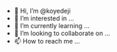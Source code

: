 - 👋 Hi, I’m @koyedeji
- 👀 I’m interested in ...
- 🌱 I’m currently learning ...
- 💞️ I’m looking to collaborate on ...
- 📫 How to reach me ...

<!---
koyedeji/koyedeji is a ✨ special ✨ repository because its `README.md` (this file) appears on your GitHub profile.
You can click the Preview link to take a look at your changes.
--->
